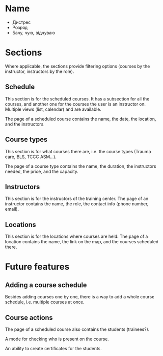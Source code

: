 # Name

- Дистрес
- Розряд
- Бачу, чую, відчуваю

# Sections

Where applicable, the sections provide filtering options (courses by the 
instructor, instructors by the role).

## Schedule

This section is for the scheduled courses. It has a subsection for all the 
courses, and another one for the courses the user is an instructor on.
Multiple views (list, calendar) and are available.

The page of a scheduled course contains the name, the date, the location, and 
the instructors. 

## Course types

This section is for what courses there are, i.e. the course types (Trauma care, 
BLS, TCCC ASM...).

The page of a course type contains the name, the duration, the instructors 
needed, the price, and the capacity.

## Instructors

This section is for the instructors of the training center. The page of an 
instructor contains the name, the role, the contact info (phone number, email).

## Locations

This section is for the locations where courses are held. The page of a location 
contains the name, the link on the map, and the courses scheduled there.

# Future features

## Adding a course schedule

Besides adding courses one by one, there is a way to add a whole course schedule, 
i.e. multiple courses at once.

## Course actions

The page of a scheduled course also contains the students (trainees?).

A mode for checking who is present on the course.

An ability to create certificates for the students.
